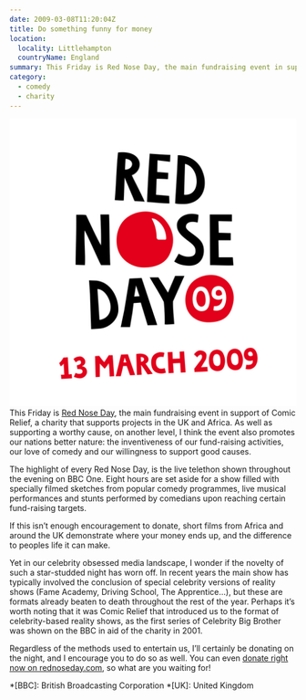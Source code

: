 ```yaml
---
date: 2009-03-08T11:20:04Z
title: Do something funny for money
location:
  locality: Littlehampton
  countryName: England
summary: This Friday is Red Nose Day, the main fundraising event in support of Comic Relief, a charity that supports projects in the UK and Africa.
category:
  - comedy
  - charity
---
```


![Do Something Funny for Money for Red Nose Day ’09](../media/2009/067/a1/logo.svg) This Friday is [Red Nose Day][1], the main fundraising event in support of Comic Relief, a charity that supports projects in the UK and Africa. As well as supporting a worthy cause, on another level, I think the event also promotes our nations better nature: the inventiveness of our fund-raising activities, our love of comedy and our willingness to support good causes.

The highlight of every Red Nose Day, is the live telethon shown throughout the evening on BBC One. Eight hours are set aside for a show filled with specially filmed sketches from popular comedy programmes, live musical performances and stunts performed by comedians upon reaching certain fund-raising targets.

If this isn’t enough encouragement to donate, short films from Africa and around the UK demonstrate where your money ends up, and the difference to peoples life it can make.

Yet in our celebrity obsessed media landscape, I wonder if the novelty of such a star-studded night has worn off. In recent years the main show has typically involved the conclusion of special celebrity versions of reality shows (Fame Academy, Driving School, The Apprentice…), but these are formats already beaten to death throughout the rest of the year. Perhaps it’s worth noting that it was Comic Relief that introduced us to the format of celebrity-based reality shows, as the first series of Celebrity Big Brother was shown on the BBC in aid of the charity in 2001.

Regardless of the methods used to entertain us, I’ll certainly be donating on the night, and I encourage you to do so as well. You can even [donate right now on rednoseday.com][1], so what are you waiting for!

[1]: https://www.comicrelief.com/donate

*[BBC]: British Broadcasting Corporation
*[UK]: United Kingdom
